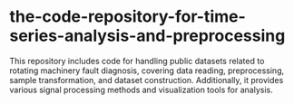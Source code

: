 # the-code-repository-for-time-series-analysis-and-preprocessing
This repository includes code for handling public datasets related to rotating machinery fault diagnosis, covering data reading, preprocessing, sample transformation, and dataset construction. Additionally, it provides various signal processing methods and visualization tools for analysis.
